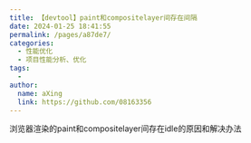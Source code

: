 ```yaml
---
title: 【devtool】paint和compositelayer间存在间隔
date: 2024-01-25 18:41:55
permalink: /pages/a87de7/
categories:
  - 性能优化
  - 项目性能分析、优化
tags:
  - 
author: 
  name: aXing
  link: https://github.com/08163356
---
```




浏览器渲染的paint和compositelayer间存在idle的原因和解决办法<!-- more -->
